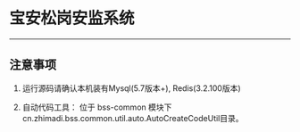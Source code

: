 # 宝安松岗安监系统 #

----------
## 注意事项 ##

1. 运行源码请确认本机装有Mysql(5.7版本+), Redis(3.2.100版本)

2. 自动代码工具： 位于 bss-common 模块下cn.zhimadi.bss.common.util.auto.AutoCreateCodeUtil目录。

 